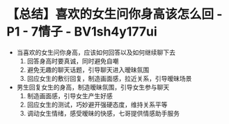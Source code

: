 # 【总结】喜欢的女生问你身高该怎么回 - P1 - 7情子 - BV1sh4y177ui

-   当喜欢的女生问你身高，应该如何回答以及如何继续聊下去
    1.  回答身高时要真诚，同时避免自嘲
    2.  避免无趣的聊天话题，引导聊天进入暧昧氛围
    3.  回应女生的敷衍回复，制造画面感，拉近关系，引导暧昧场景
-   男生回复女生的身高，制造暧昧氛围，引导女生参与聊天
    1.  制造画面感，引导女生产生好感
    2.  回应女生的测试，巧妙避开强硬态度，维持关系平等
    3.  调动女生情绪，感受暧昧的快感，七哥提供情感助手服务
